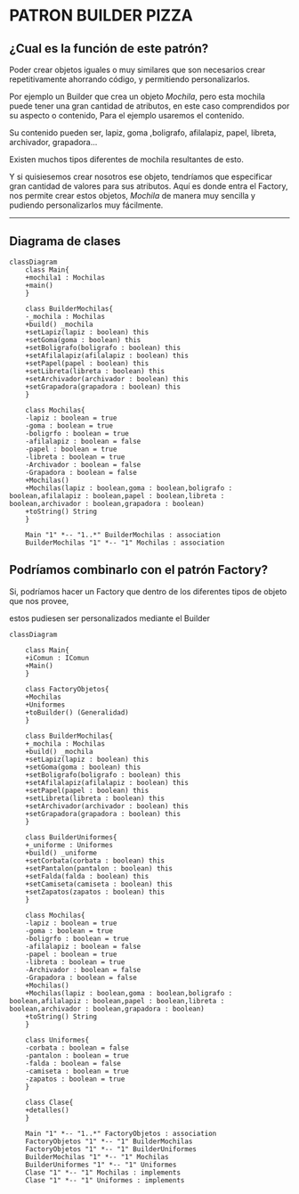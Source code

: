 # PATRON BUILDER PIZZA

## ¿Cual es la función de este patrón?

Poder crear objetos iguales o muy similares que son necesarios crear repetitivamente ahorrando código, y permitiendo personalizarlos.

Por ejemplo un Builder que crea un objeto *Mochila*, pero esta mochila puede tener una gran cantidad de atributos, en este caso comprendidos por su aspecto o contenido,
Para el ejemplo usaremos el contenido. 

Su contenido pueden ser, lapiz, goma ,boligrafo, afilalapiz, papel, libreta, archivador, grapadora...

Existen muchos tipos diferentes de mochila resultantes de esto.

Y si quisiesemos crear nosotros ese objeto, tendríamos que especificar gran cantidad de valores para
sus atributos. Aquí es donde entra el Factory, nos permite crear estos objetos, *Mochila* de manera muy sencilla
y pudiendo personalizarlos muy fácilmente.

---
Diagrama de clases
---
```mermaid
classDiagram
    class Main{
    +mochila1 : Mochilas
    +main()
    }
        
    class BuilderMochilas{
    -_mochila : Mochilas
    +build() _mochila
    +setLapiz(lapiz : boolean) this
    +setGoma(goma : boolean) this
    +setBoligrafo(boligrafo : boolean) this
    +setAfilalapiz(afilalapiz : boolean) this
    +setPapel(papel : boolean) this
    +setLibreta(libreta : boolean) this
    +setArchivador(archivador : boolean) this
    +setGrapadora(grapadora : boolean) this
    }
    
    class Mochilas{
    -lapiz : boolean = true
    -goma : boolean = true
    -boligrfo : boolean = true
    -afilalapiz : boolean = false
    -papel : boolean = true
    -libreta : boolean = true
    -Archivador : boolean = false
    -Grapadora : boolean = false
    +Mochilas()
    +Mochilas(lapiz : boolean,goma : boolean,boligrafo : boolean,afilalapiz : boolean,papel : boolean,libreta : boolean,archivador : boolean,grapadora : boolean)
    +toString() String
    }
    
    Main "1" *-- "1..*" BuilderMochilas : association
    BuilderMochilas "1" *-- "1" Mochilas : association
```
## Podríamos combinarlo con el patrón Factory?

Si, podríamos hacer un Factory que dentro de los diferentes tipos de objeto que nos provee,

estos pudiesen ser personalizados mediante el Builder

```mermaid
classDiagram

    class Main{
    +iComun : IComun
    +Main()
    }
    
    class FactoryObjetos{
    +Mochilas
    +Uniformes
    +toBuilder() (Generalidad)
    }
    
    class BuilderMochilas{
    +_mochila : Mochilas
    +build() _mochila
    +setLapiz(lapiz : boolean) this
    +setGoma(goma : boolean) this
    +setBoligrafo(boligrafo : boolean) this
    +setAfilalapiz(afilalapiz : boolean) this
    +setPapel(papel : boolean) this
    +setLibreta(libreta : boolean) this
    +setArchivador(archivador : boolean) this
    +setGrapadora(grapadora : boolean) this
    }
    
    class BuilderUniformes{
    +_uniforme : Uniformes
    +build() _uniforme
    +setCorbata(corbata : boolean) this
    +setPantalon(pantalon : boolean) this
    +setFalda(falda : boolean) this
    +setCamiseta(camiseta : boolean) this
    +setZapatos(zapatos : boolean) this
    }
    
    class Mochilas{
    -lapiz : boolean = true
    -goma : boolean = true
    -boligrfo : boolean = true
    -afilalapiz : boolean = false
    -papel : boolean = true
    -libreta : boolean = true
    -Archivador : boolean = false
    -Grapadora : boolean = false
    +Mochilas()
    +Mochilas(lapiz : boolean,goma : boolean,boligrafo : boolean,afilalapiz : boolean,papel : boolean,libreta : boolean,archivador : boolean,grapadora : boolean)
    +toString() String
    }
    
    class Uniformes{
    -corbata : boolean = false
    -pantalon : boolean = true
    -falda : boolean = false
    -camiseta : boolean = true
    -zapatos : boolean = true
    }
    
    class Clase{
    +detalles()
    }
    
    Main "1" *-- "1..*" FactoryObjetos : association
    FactoryObjetos "1" *-- "1" BuilderMochilas
    FactoryObjetos "1" *-- "1" BuilderUniformes
    BuilderMochilas "1" *-- "1" Mochilas
    BuilderUniformes "1" *-- "1" Uniformes
    Clase "1" *-- "1" Mochilas : implements
    Clase "1" *-- "1" Uniformes : implements

````